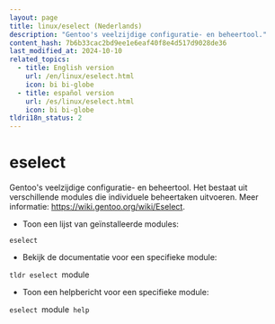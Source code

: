 ```yaml
---
layout: page
title: linux/eselect (Nederlands)
description: "Gentoo's veelzijdige configuratie- en beheertool."
content_hash: 7b6b33cac2bd9ee1e6eaf40f8e4d517d9028de36
last_modified_at: 2024-10-10
related_topics:
  - title: English version
    url: /en/linux/eselect.html
    icon: bi bi-globe
  - title: español version
    url: /es/linux/eselect.html
    icon: bi bi-globe
tldri18n_status: 2
---
```

# eselect

Gentoo's veelzijdige configuratie- en beheertool.
Het bestaat uit verschillende modules die individuele beheertaken uitvoeren.
Meer informatie: <https://wiki.gentoo.org/wiki/Eselect>.

- Toon een lijst van geïnstalleerde modules:

`eselect`

- Bekijk de documentatie voor een specifieke module:

`tldr eselect `<span class="tldr-var badge badge-pill bg-dark-lm bg-white-dm text-white-lm text-dark-dm font-weight-bold">module</span>

- Toon een helpbericht voor een specifieke module:

`eselect `<span class="tldr-var badge badge-pill bg-dark-lm bg-white-dm text-white-lm text-dark-dm font-weight-bold">module</span>` help`
